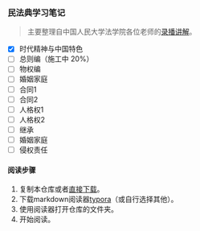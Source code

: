 ### 民法典学习笔记

> 主要整理自中国人民大学法学院各位老师的[录播讲解](https://www.bilibili.com/video/BV1Zp4y1D7oq)。

- [x] 时代精神与中国特色
- [ ] 总则编（施工中 20%）
- [ ] 物权编
- [ ] 婚姻家庭
- [ ] 合同1
- [ ] 合同2
- [ ] 人格权1
- [ ] 人格权2
- [ ] 继承
- [ ] 婚姻家庭
- [ ] 侵权责任

#### 阅读步骤
1. 复制本仓库或者[直接下载](https://github.com/Redcxx/Chinese-Civil-Code-Notes/archive/master.zip)。
2. 下载markdown阅读器[typora](https://typora.io/#download)（或自行选择其他）。
3. 使用阅读器打开仓库的文件夹。
4. 开始阅读。
